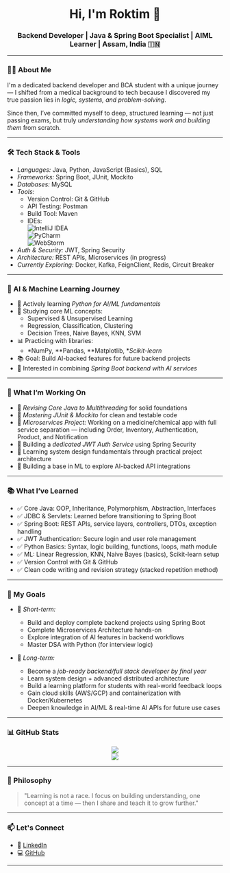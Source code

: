 <h1 align="center">Hi, I'm Roktim 👋</h1>
<h3 align="center">Backend Developer | Java & Spring Boot Specialist | AIML Learner | Assam, India 🇮🇳</h3>

---

### 👨‍💻 About Me

I'm a dedicated backend developer and BCA student with a unique journey — I shifted from a medical background to tech because I discovered my true passion lies in *logic, systems, and problem-solving*.

Since then, I’ve committed myself to deep, structured learning — not just passing exams, but truly *understanding how systems work and building them* from scratch.

---

### 🛠 Tech Stack & Tools

- *Languages:* Java, Python, JavaScript (Basics), SQL  
- *Frameworks:* Spring Boot, JUnit, Mockito  
- *Databases:* MySQL  
- *Tools:*  
  - Version Control: Git & GitHub  
  - API Testing: Postman  
  - Build Tool: Maven  
  - IDEs:  
    ![IntelliJ IDEA](https://img.shields.io/badge/IntelliJ_IDEA-000000?style=flat&logo=intellij-idea&logoColor=white)  
    ![PyCharm](https://img.shields.io/badge/PyCharm-000000?style=flat&logo=pycharm&logoColor=white)  
    ![WebStorm](https://img.shields.io/badge/WebStorm-000000?style=flat&logo=webstorm&logoColor=white)  
- *Auth & Security:* JWT, Spring Security  
- *Architecture:* REST APIs, Microservices (in progress)  
- *Currently Exploring:* Docker, Kafka, FeignClient, Redis, Circuit Breaker  

---

### 🤖 AI & Machine Learning Journey

- 🚀 Actively learning *Python for AI/ML fundamentals*
- 🧠 Studying core ML concepts:  
  - Supervised & Unsupervised Learning  
  - Regression, Classification, Clustering  
  - Decision Trees, Naive Bayes, KNN, SVM  
- 📊 Practicing with libraries:  
  - *NumPy, **Pandas, **Matplotlib, **Scikit-learn*  
- 📚 Goal: Build AI-backed features for future backend projects  
- 🤝 Interested in combining *Spring Boot backend with AI services*

---

### 🚧 What I’m Working On

- 🔄 *Revising Core Java to Multithreading* for solid foundations  
- 🧪 *Mastering JUnit & Mockito* for clean and testable code  
- 🧩 *Microservices Project:* Working on a medicine/chemical app with full service separation — including Order, Inventory, Authentication, Product, and Notification  
- 🔐 Building a *dedicated JWT Auth Service* using Spring Security  
- 🧠 Learning system design fundamentals through practical project architecture  
- 🤖 Building a base in ML to explore AI-backed API integrations  

---

### 📚 What I’ve Learned

- ✅ Core Java: OOP, Inheritance, Polymorphism, Abstraction, Interfaces  
- ✅ JDBC & Servlets: Learned before transitioning to Spring Boot  
- ✅ Spring Boot: REST APIs, service layers, controllers, DTOs, exception handling  
- ✅ JWT Authentication: Secure login and user role management  
- ✅ Python Basics: Syntax, logic building, functions, loops, math module  
- ✅ ML: Linear Regression, KNN, Naive Bayes (basics), Scikit-learn setup  
- ✅ Version Control with Git & GitHub  
- ✅ Clean code writing and revision strategy (stacked repetition method)

---

### 🎯 My Goals

- 🔨 *Short-term:*  
  - Build and deploy complete backend projects using Spring Boot  
  - Complete Microservices Architecture hands-on  
  - Explore integration of AI features in backend workflows  
  - Master DSA with Python (for interview logic)  

- 🚀 *Long-term:*  
  - Become a *job-ready backend/full stack developer by final year*  
  - Learn system design + advanced distributed architecture  
  - Build a learning platform for students with real-world feedback loops  
  - Gain cloud skills (AWS/GCP) and containerization with Docker/Kubernetes  
  - Deepen knowledge in AI/ML & real-time AI APIs for future use cases  

---

### 📊 GitHub Stats

<p align="center">
  <img src="https://github-readme-stats.vercel.app/api?username=RoktimTaye&show_icons=true&theme=radical" />
  <br/>
  <img src="https://github-readme-streak-stats.herokuapp.com?user=RoktimTaye&theme=radical" />
</p>

---

### 🧠 Philosophy

> "Learning is not a race. I focus on building understanding, one concept at a time — then I share and teach it to grow further."

---

### 📫 Let's Connect

- 💼 [LinkedIn](https://linkedin.com/in/YOUR_LINKEDIN)
- 💻 [GitHub](https://github.com/YOUR_GITHUB_USERNAME)

---

